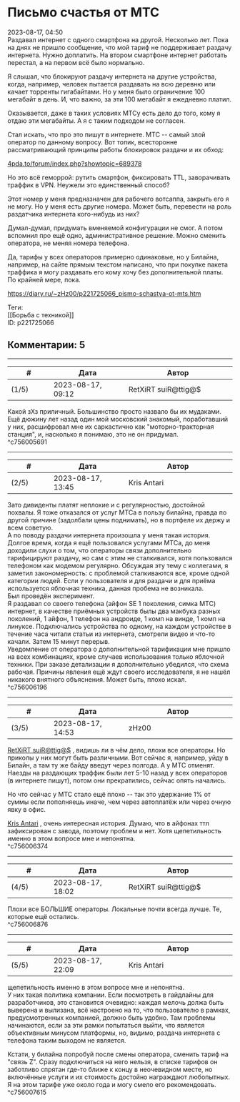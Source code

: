 Письмо счастья от МТС
=====================

  
2023-08-17, 04:50  
 Раздавал интернет с одного смартфона на другой. Несколько лет. Пока на днях не пришло сообщение, что мой тариф не поддерживает раздачу интернета. Нужно доплатить. На втором смартфоне интернет работать перестал, а на первом всё было нормально.   
   
 Я слышал, что блокируют раздачу интернета на другие устройства, когда, например, человек пытается раздавать на всю деревню или качает торренты гигабайтами. Но у меня было ограничение 100 мегабайт в день. И, что важно, за эти 100 мегабайт я ежедневно платил.   
   
 Оказывается, даже в таких условиях МТСу есть дело до того, кому я отдаю эти мегабайты. А я с таким подходом не согласен.   
   
 Стал искать, что про это пишут в интернете. МТС -- самый злой оператор по данному вопросу. Вот топик, всесторонне рассматривающий принципы работы блокировок раздачи и их обход:   
   
  [4pda.to/forum/index.php?showtopic=689378](https://4pda.to/forum/index.php?showtopic=689378)    
   
 Но это всё геморрой: рутить смартфон, фиксировать TTL, заворачивать траффик в VPN. Неужели это единственный способ?   
   
 Этот номер у меня предназначен для рабочего вотсаппа, закрыть его я не могу. Но у меня есть другие номера. Может быть, перевести на роль раздатчика интернета кого-нибудь из них?   
   
 Думал-думал, придумать вменяемой конфигурации не смог. А потом вспомнил про ещё одно, административное решение. Можно сменить оператора, не меняя номера телефона.   
   
 Да, тарифы у всех операторов примерно одинаковые, но у Билайна, например, на сайте прямым текстом написано, что при покупке пакета траффика я могу раздавать его кому хочу без дополнительной платы. По крайней мере, пока.   
  
<https://diary.ru/~zHz00/p221725066_pismo-schastya-ot-mts.htm>  
  
Теги:  
[[Борьба с техникой]]  
ID: p221725066  


Комментарии: 5
--------------

  


---



|         #         |              Дата              |                     Автор                     |           ID           |
| --- | --- | --- | --- |
| (1/5) | 2023-08-17, 09:12 | RetXiRT suiR@ttig@$ | c756005691 |

  
 Какой зХз приличный. Большинство просто назвало бы их мудаками.   
 Ещё дюжину лет назад один мой московский знакомый, поработавший у них, расшифровал мне их саркастично как "моторно-тракторная станция", и, насколько я понимаю, это не он придумал.   
 ^c756005691

---



|         #         |              Дата              |                     Автор                     |           ID           |
| --- | --- | --- | --- |
| (2/5) | 2023-08-17, 13:45 | Kris Antari | c756006196 |

  
 Зато дивиденты платят неплохие и с регулярностью, достойной похвалы. Я тоже отказался от услуг МТСа в пользу билайна, правда по другой причине (задолбали цены поднимать), но в портфеле их держу и всем советую.   
 А по поводу раздачи интернета произошла у меня такая история.   
 Долгое время, когда я ещё пользовался услугами МТСа, до меня доходили слухи о том, что операторы связи дополнительно тарифицируют раздачу, но сам с этим не сталкивался, хотя пользовался телефоном как модемом регулярно. Обсуждая эту тему с коллегами, я заметил закономерность: с проблемой сталкиваются все, кроме одной категории людей. Если у пользователя и для раздачи и для приёма используется яблочная техника, данная пробема не возникала.   
 Был проведён эксперимент.   
 Я раздавал со своего телефона (айфон SE 1 поколения, симка МТС) интернет, в качестве приёмных устройств былы два макбука разных поколений, 1 айфон, 1 телефон на андроиде, 1 комп на винде, 1 комп на линуксе. Подключались устройства по одному, на каждом устройстве в течение часа читали статьи из интернета, смотрели видео и что-то качали. Затем 15 минут перерыв.   
 Уведомление от оператора о дополнительной тарификации мне пришло на всех комбинациях, кроме случаев использования только яблочной техники. При заказе детализации я дополнительно убедился, что схема рабочая. Причины явления ещё ждут своего исследователя, я не нашёл никакого внятного объяснения. Может быть, плохо искал.   
 ^c756006196

---



|         #         |              Дата              |                     Автор                     |           ID           |
| --- | --- | --- | --- |
| (3/5) | 2023-08-17, 14:53 | zHz00 | c756006374 |

  
  [RetXiRT suiR@ttig@$](https://Hellspawn.diary.ru "Atomicautionuclear")  , видишь ли в чём дело, плохи все операторы. Но приколы у них могут быть различными. Вот сейчас я, например, уйду в Билайн, а там ту же байду введут через полгода. А у МТС отменят. Наезды на раздающих траффик были лет 5-10 назад у всех операторов (в интернете пишут), потом они прекратились, сейчас опять начались.   
   
 Но что сейчас у МТС стало ещё плохо -- так это удержание 1% от суммы если пополняешь иначе, чем через автоплатёж или через очную явку в офис.   
   
  [Kris Antari](https://Kris-Antari.diary.ru "Animus Vox")  , очень интересная история. Думаю, что в айфонах ттл зафиксирован с завода, поэтому проблем и нет. Хотя щепетильность именно в этом вопросе мне и непонятна.   
 ^c756006374

---



|         #         |              Дата              |                     Автор                     |           ID           |
| --- | --- | --- | --- |
| (4/5) | 2023-08-17, 18:02 | RetXiRT suiR@ttig@$ | c756006876 |

  
 Плохи все БОЛЬШИЕ операторы. Локальные почти всегда лучше. Те, которые ещё остались.   
 ^c756006876

---



|         #         |              Дата              |                     Автор                     |           ID           |
| --- | --- | --- | --- |
| (5/5) | 2023-08-17, 22:09 | Kris Antari | c756007615 |

  
  щепетильность именно в этом вопросе мне и непонятна.    
 У них такая политика компании. Если посмотреть в гайдлайны для разработчиков, это становится очевидно: каждая мелочь должа быть выверена и вылизана, всё настроено на то, что пользователю в рамках, предусмотренных компанией, должно быть удобно. Там проблемы начинаются, если за эти рамки попытаться выйти, что является объективным минусом платформы, но, видимо, раздача интернета с телефона таким выходом не является.   
   
 Кстати, у билайна попробуй после смены оператора, сменить тариф на "связь Z". Сразу подключиться на него нельзя, в списке тарифов он заботливо спрятан где-то ближе к концу в неочевидном месте, но включённые услуги и их стоимость достойно награждают любопытных. Я на этом тарифе уже около года и могу смело его рекомендовать.   
 ^c756007615